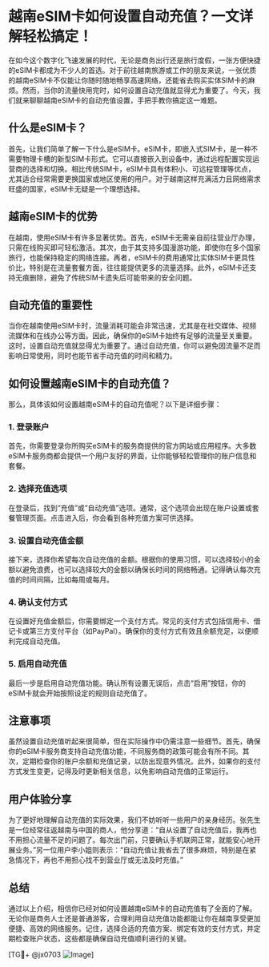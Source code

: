 # 越南eSIM卡如何设置自动充值？一文详解轻松搞定！

在如今这个数字化飞速发展的时代，无论是商务出行还是旅行度假，一张方便快捷的eSIM卡都成为不少人的首选。对于前往越南旅游或工作的朋友来说，一张优质的越南eSIM卡不仅能让你随时随地畅享高速网络，还能省去购买实体SIM卡的麻烦。然而，当你的流量快用完时，如何设置自动充值就显得尤为重要了。今天，我们就来聊聊越南eSIM卡的自动充值设置，手把手教你搞定这一难题。

## 什么是eSIM卡？

首先，让我们简单了解一下什么是eSIM卡。eSIM卡，即嵌入式SIM卡，是一种不需要物理卡槽的新型SIM卡形式。它可以直接嵌入到设备中，通过远程配置实现运营商的选择和切换。相比传统SIM卡，eSIM卡具有体积小、可远程管理等优点，尤其适合经常需要更换国家或地区使用的用户。对于越南这样充满活力且网络需求旺盛的国家，eSIM卡无疑是一个理想选择。

## 越南eSIM卡的优势

在越南，使用eSIM卡有许多显著优势。首先，eSIM卡无需亲自前往营业厅办理，只需在线购买即可轻松激活。其次，由于其支持多国漫游功能，即使你在多个国家旅行，也能保持稳定的网络连接。再者，eSIM卡的费用通常比实体SIM卡更具性价比，特别是在流量套餐方面，往往能提供更多的流量选择。此外，eSIM卡还支持无痕删除，避免了传统SIM卡遗失后可能带来的安全问题。

## 自动充值的重要性

当你在越南使用eSIM卡时，流量消耗可能会非常迅速，尤其是在社交媒体、视频流媒体和在线办公等方面。因此，确保你的eSIM卡始终有足够的流量至关重要。这时，设置自动充值就显得尤为重要了。通过自动充值，你可以避免因流量不足而影响日常使用，同时也能节省手动充值的时间和精力。

## 如何设置越南eSIM卡的自动充值？

那么，具体该如何设置越南eSIM卡的自动充值呢？以下是详细步骤：

### 1. 登录账户

首先，你需要登录你所购买eSIM卡的服务商提供的官方网站或应用程序。大多数eSIM卡服务商都会提供一个用户友好的界面，让你能够轻松管理你的账户信息和套餐。

### 2. 选择充值选项

在登录后，找到“充值”或“自动充值”选项。通常，这个选项会出现在账户设置或套餐管理页面。点击进入后，你会看到各种充值方案可供选择。

### 3. 设置自动充值金额

接下来，选择你希望每次自动充值的金额。根据你的使用习惯，可以选择较小的金额以避免浪费，也可以选择较大的金额以确保长时间的网络畅通。记得确认每次充值的时间间隔，比如每周或每月。

### 4. 确认支付方式

在设置好充值金额后，你需要绑定一个支付方式。常见的支付方式包括信用卡、借记卡或第三方支付平台（如PayPal）。确保你的支付方式有效且余额充足，以便顺利完成自动充值。

### 5. 启用自动充值

最后一步是启用自动充值功能。确认所有设置无误后，点击“启用”按钮，你的eSIM卡就会开始按照设定的规则自动充值了。

## 注意事项

虽然设置自动充值听起来很简单，但在实际操作中仍需注意一些细节。首先，确保你的eSIM卡服务商支持自动充值功能，不同服务商的政策可能会有所不同。其次，定期检查你的账户余额和充值记录，以防出现意外情况。此外，如果你的支付方式发生变更，记得及时更新相关信息，以免影响自动充值的正常运行。

## 用户体验分享

为了更好地理解自动充值的实际效果，我们不妨听听一些用户的亲身经历。张先生是一位经常往返越南与中国的商人，他分享道：“自从设置了自动充值后，我再也不用担心流量不足的问题了。每次出门前，只要确认手机联网正常，就能安心地开展业务。”另一位用户李小姐则表示：“自动充值让我省去了很多麻烦，特别是在紧急情况下，再也不用担心找不到营业厅或无法及时充值。”

## 总结

通过以上介绍，相信你已经对如何设置越南eSIM卡的自动充值有了全面的了解。无论你是商务人士还是普通游客，合理利用自动充值功能都能让你在越南享受更加便捷、高效的网络服务。记住，选择合适的充值方案、绑定有效的支付方式，并定期检查账户状态，这些都是确保自动充值顺利进行的关键。

[TG💪+ @jx0703 ![Image](https://github.com/user-attachments/assets/dbca1d08-cadb-493c-b0ec-ad6f7a83f270)]